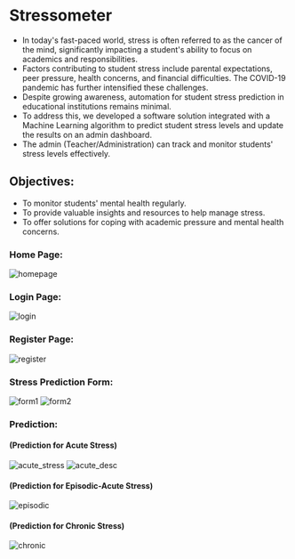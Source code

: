 # Stressometer
- In today's fast-paced world, stress is often referred to as the cancer of the mind, significantly impacting a student's ability to focus on academics and responsibilities.  
- Factors contributing to student stress include parental expectations, peer pressure, health concerns, and financial difficulties. The COVID-19 pandemic has further intensified these challenges.  
- Despite growing awareness, automation for student stress prediction in educational institutions remains minimal.  
- To address this, we developed a software solution integrated with a Machine Learning algorithm to predict student stress levels and update the results on an admin dashboard.  
- The admin (Teacher/Administration) can track and monitor students' stress levels effectively.  

## Objectives:
- To monitor students' mental health regularly.  
- To provide valuable insights and resources to help manage stress.  
- To offer solutions for coping with academic pressure and mental health concerns.  

### Home Page:

![homepage](https://user-images.githubusercontent.com/60286478/185113588-e8d7f111-a26d-41ad-921c-ed58f51653fb.jpg)

### Login Page:
![login](https://user-images.githubusercontent.com/60286478/185116068-ca9f527c-a303-4ef5-bfd2-3fda8e352f80.jpg)

### Register Page:
![register](https://user-images.githubusercontent.com/60286478/185116165-4d90aee5-dfca-401e-a3a3-2f8564db2741.jpg)

### Stress Prediction Form:
![form1](https://user-images.githubusercontent.com/60286478/185116206-d9938c05-a03d-4937-aedf-d7f0ee0b2126.jpg)
![form2](https://user-images.githubusercontent.com/60286478/185116229-81fd50ed-6e64-4f6f-9329-f1d48a55acda.jpg)

### Prediction:
#### (Prediction for Acute Stress)
![acute_stress](https://user-images.githubusercontent.com/60286478/185116372-dfd262f6-861f-4603-8944-eaab6c1acbe2.jpg)
![acute_desc](https://user-images.githubusercontent.com/60286478/185116473-3e05675e-9d39-422e-aa16-e18997f92490.jpg)

#### (Prediction for Episodic-Acute Stress)
![episodic](https://user-images.githubusercontent.com/60286478/185116533-0d74bea6-283b-4cfb-9458-afbe87011c05.jpg)

#### (Prediction for Chronic Stress)
![chronic](https://user-images.githubusercontent.com/60286478/185116580-73771c9b-4716-4eec-a0de-a37b6a7a58d5.jpg)
